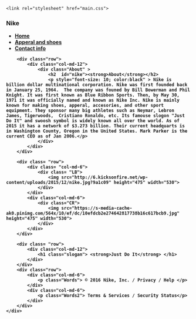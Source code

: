 <!DOCTYPE html>
<html>
<head>
    <title> Nike </title>
     <!-- Latest compiled and minified CSS -->
  <link rel="stylesheet" href="https://maxcdn.bootstrapcdn.com/bootstrap/3.3.6/css/bootstrap.min.css" integrity="sha384-1q8mTJOASx8j1Au+a5WDVnPi2lkFfwwEAa8hDDdjZlpLegxhjVME1fgjWPGmkzs7" crossorigin="anonymous">

  <!-- Optional theme -->
  <link rel="stylesheet" href="https://maxcdn.bootstrapcdn.com/bootstrap/3.3.6/css/bootstrap-theme.min.css" integrity="sha384-fLW2N01lMqjakBkx3l/M9EahuwpSfeNvV63J5ezn3uZzapT0u7EYsXMjQV+0En5r" crossorigin="anonymous">

  <!-- Latest compiled and minified JavaScript -->
  <script src="https://maxcdn.bootstrapcdn.com/bootstrap/3.3.6/js/bootstrap.min.js" integrity="sha384-0mSbJDEHialfmuBBQP6A4Qrprq5OVfW37PRR3j5ELqxss1yVqOtnepnHVP9aJ7xS" crossorigin="anonymous"></script>
    <link rel="stylesheet" href="main.css">
</head>
<body>
    <div class="container">
        <div class="top">
            <h3 class="name"> <strong> Nike </stong> </h3>
            <div>
                <ul class="nav nav-tabs">
                    <li role="presentation" class="active"><a href="index.html">Home</a></li>
                    <li role="presentation"><a href="Secondpage.html">Apperal and shoes </a></li>
                    <li role="presentation"><a href="Contact.html">Contact info </a></li>
                </ul>
            </div> 
        </div>
   
        <div class="row"> 
            <div class="col-md-12">
                <div class="About" >                  
                    <h2  id="nike"><strong>About</strong></h2> 
                    <p style="font-size: 10; color:black" > Nike is billion dollar multinational corporation. Nike was first founded back in January 25, 1964.  The company was founed by Bill Bowerman and Phil Knight. It was first known as Blue Ribbon Sports. Then, by May 30, 1971 it was officially named and known as Nike Inc. Nike is mainly known for making shoes, apperal, accesories, and other sport equipment. They sponsor many big athletes such as Neymar, Lebron James, Tigerwoods,  Cristiano Ronaldo, etc. Its famouse slogon "Just Do It" and swoosh symbol is widely known all over the world. As of 2015 it has a network of $3.273 billion. Their current headquarts is in Washington County, Oregon in the United States. Mark Parker is the current CEO as of Jan 2006.</p>  
                </div>
            </div>  
        </div>

        <div class= "row">
            <div class= "col-md-6"> 
                <div class= "LB"> 
                    <img src="http://6.kicksonfire.net/wp-content/uploads/2015/12/nike.jpg?9a1c09" height="475" width="530">
                </div>
            </div>
            <div class="col-md-6"> 
                <div class="CR"> 
                    <img src="https://s-media-cache-ak0.pinimg.com/564x/10/ef/dc/10efdcb2e274642817738b16c617bcb9.jpg" height="475" width="530">
                </div>
            </div>
        </div>

        <div class= "row">
            <div class="col-md-12">
                <h1 class="slogan"> <strong>Just Do It</strong> </h1>
            </div>
        </div>
        <div class="row">
            <div class="col-md-6">
                <p class="Words"> © 2016 Nike, Inc. / Privacy / Help </p>
            </div>
            <div class="col-md-6">
                <p class="Words2"> Terms & Services / Security Status</p>
            </div>
        </div>
    </div>
</body>
</html>
